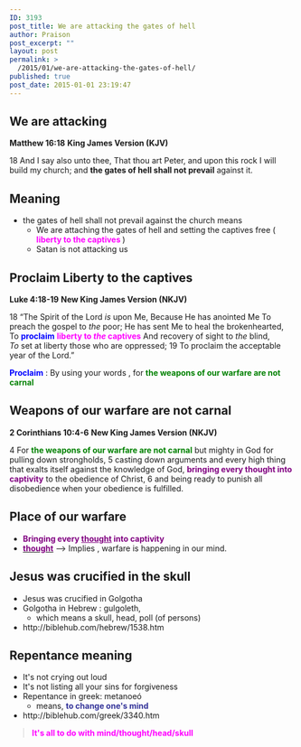 ```yaml
---
ID: 3193
post_title: We are attacking the gates of hell
author: Praison
post_excerpt: ""
layout: post
permalink: >
  /2015/01/we-are-attacking-the-gates-of-hell/
published: true
post_date: 2015-01-01 23:19:47
---
```

<h2>We are attacking</h2>
<strong>Matthew 16:18</strong>
<strong> King James Version (KJV)</strong>

18 And I say also unto thee, That thou art Peter, and upon this rock I will build my church; and <strong>the gates of hell shall not prevail</strong> against it.
<h2>Meaning</h2>
<ul>
	<li>the gates of hell shall not prevail against the church means
<ul>
	<li>We are attaching the gates of hell and setting the captives free ( <strong><span style="color: #ff00ff;">liberty to the captives</span> </strong>)</li>
	<li>Satan is not attacking us</li>
</ul>
</li>
</ul>
<h2>Proclaim Liberty to the captives</h2>
<strong>Luke 4:18-19</strong>
<strong> New King James Version (NKJV)</strong>
<div class="poetry top-1">
<p class="line"><span id="en-NKJV-25082" class="text Luke-4-18"><span class="versenum">18 </span><span class="woj">“The Spirit of the <span class="small-caps">Lord</span> <i>is</i> upon Me,</span></span>
<span class="text Luke-4-18"><span class="woj">Because He has anointed Me</span></span>
<span class="text Luke-4-18"><span class="woj">To preach the gospel to <i>the</i> poor;</span></span>
<span class="text Luke-4-18"><span class="woj">He has sent Me to heal the brokenhearted,</span></span>
<span class="text Luke-4-18"><span class="woj">To <span style="color: #0000ff;"><strong>proclaim</strong></span> <span style="color: #ff00ff;"><strong>liberty to <i>the</i> captives</strong></span></span></span>
<span class="text Luke-4-18"><span class="woj">And recovery of sight to <i>the</i> blind,</span></span>
<span class="text Luke-4-18"><span class="woj"><i>To</i> set at liberty those who are oppressed;</span></span>
<span id="en-NKJV-25083" class="text Luke-4-19"><span class="versenum">19 </span><span class="woj">To proclaim the acceptable year of the <span class="small-caps">Lord</span>.”</span></span></p>
<p class="line"><span style="color: #0000ff;"><strong>Proclaim</strong></span> : By using your words , for <span style="color: #008000;"><strong>the weapons of our warfare are not carnal</strong></span></p>

<h2 class="line">Weapons of our warfare are not carnal</h2>
</div>
<strong>2 Corinthians 10:4-6</strong>
<strong> New King James Version (NKJV)</strong>

4 For <span style="color: #008000;"><strong>the weapons of our warfare are not carnal</strong></span> but mighty in God for pulling down strongholds, 5 casting down arguments and every high thing that exalts itself against the knowledge of God, <span style="color: #800080;"><strong>bringing every thought into captivity</strong> </span>to the obedience of Christ, 6 and being ready to punish all disobedience when your obedience is fulfilled.
<h2>Place of our warfare</h2>
<ul>
	<li><strong><span style="color: #800080;">Bringing every <span style="text-decoration: underline;">thought</span> into captivity</span></strong></li>
	<li><span style="text-decoration: underline;"><span style="color: #800080;"><strong>thought</strong></span></span> --&gt; Implies , warfare is happening in our mind.</li>
</ul>
<h2>Jesus was crucified in the skull</h2>
<ul>
	<li>Jesus was crucified in Golgotha</li>
	<li>Golgotha in Hebrew : gulgoleth,
<ul>
	<li>which means a skull, head, poll (of persons)</li>
</ul>
</li>
	<li>http://biblehub.com/hebrew/1538.htm</li>
</ul>
<h2>Repentance meaning</h2>
<ul>
	<li>It's not crying out loud</li>
	<li>It's not listing all your sins for forgiveness</li>
	<li>Repentance in greek: metanoeó
<ul>
	<li>means, <span style="color: #333399;"><strong>to change one's mind</strong></span></li>
</ul>
</li>
	<li>http://biblehub.com/greek/3340.htm</li>
</ul>
<blockquote><span style="color: #ff00ff;"><strong>It's all to do with mind/thought/head/skull</strong></span></blockquote>